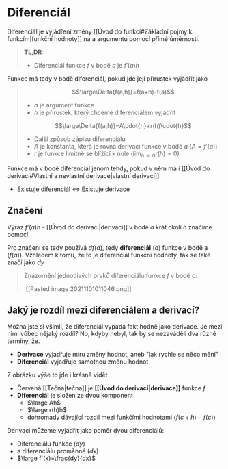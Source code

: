 # Diferenciál
Diferenciál je vyjádření změny [[Úvod do funkcí#Základní pojmy k funkcím|funkční hodnoty]] na a argumentu pomocí přímé úměrnosti.

>**TL,DR:**
>- Diferenciál funkce $f$ v bodě $a$ je $f'(a)h$

Funkce má tedy v bodě diferenciál, pokud jde její přírustek vyjádřit jako
>$$\large\Delta{f(a,h)}=f(a+h)-f(a)$$
>- $a$ je argument funkce
>- $h$ je přírustek, který chceme diferenciálem vyjádřit
>
>$$\large\Delta{f(a,h)}=A\cdot{h}+r(h)\cdot{h}$$
>- Další způsob zápisu diferenciálu
>- $A$ je konstanta, která je rovna derivaci funkce v bodě $a$ ($A = f'(a)$)
>- $r$ je funkce limitně se blížící k nule ($\lim_{h\to0}r(h) = 0$)

Funkce má v bodě diferenciál jenom tehdy, pokud v něm má i [[Úvod do derivací#Vlastní a nevlastní derivace|vlastní derivaci]].
- Existuje diferenciál $\iff$ Existuje derivace

## Značení
Výraz $f'(a)h$ - [[Úvod do derivací|derivaci]] v bodě $a$ krát okolí $h$ značíme pomocí. 

Pro značení se tedy používá $df(a)$, tedy **diferenciál** ($d$) funkce v bodě a ($f(a)$). Vzhledem k tomu, že to je diferenciál funkční hodnoty, tak se také značí jako $dy$

> Znázornění jednotlivých prvků diferenciálu funkce $f$ v bodě $c$:
> 
> ![[Pasted image 20211101011046.png]]

 ## Jaký je rozdíl mezi diferenciálem a derivací?
 Možná jste si všimli, že diferenciál vypadá fakt hodně jako derivace. Je mezi nimi vůbec nějaký rozdíl? No, kdyby nebyl, tak by se nezaváděli dva různé termíny, že.
 
 - **Derivace** vyjadřuje míru změny hodnot, aneb "jak rychle se něco mění"
 - **Diferenciál** vyjadřuje samotnou změnu hodnot

Z obrázku výše to jde i krásně vidět 
- Červená [[Tečna|tečna]] je **[[Úvod do derivací|derivace]]** funkce $f$
- **Diferenciál** je složen ze dvou komponent 
	- $\large Ah$
	- $\large r(h)h$
	- dohromady dávající rozdíl mezi funkčími hodnotami ($f(c+h)-f(c)$)

Derivaci můžeme vyjádřit jako poměr dvou diferenciálů:
- Diferenciálu funkce ($dy$)
- a diferenciálu proměnné ($dx$)
- $\large f'(x)=\frac{dy}{dx}$